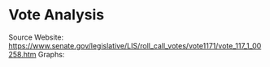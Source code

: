 # Vote Analysis 
Source Website: https://www.senate.gov/legislative/LIS/roll_call_votes/vote1171/vote_117_1_00258.htm
Graphs:

